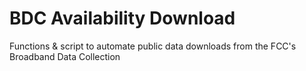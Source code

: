 # BDC Availability Download
 Functions & script to automate public data downloads from the FCC's Broadband Data Collection
